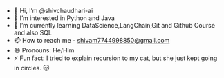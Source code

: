 - 👋 Hi, I’m @shivchaudhari-ai
- 👀 I’m interested in Python and Java
- 🌱 I’m currently learning DataScience,LangChain,Git and Github Course and also SQL 
- 📫 How to reach me - shivam7744998850@gmail.com
- 😄 Pronouns: He/Him
- ⚡ Fun fact: I tried to explain recursion to my cat, but she just kept going in circles. 🐱

<!---
shivchaudhari-ai/shivchaudhari-ai is a ✨ special ✨ repository because its `README.md` (this file) appears on your GitHub profile.
You can click the Preview link to take a look at your changes.
--->
